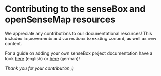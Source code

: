 # Contributing to the senseBox and openSenseMap resources

We appreciate any contributions to our documentational resources!
This includes improvements and corrections to existing content, as well as new content.

For a guide on adding your own senseBox project documentation have a look [here](edu/en/contributing.md) (english) or [here](edu/de/eigene_projekte.md) (german)!

*Thank you for your contribution ;)*
